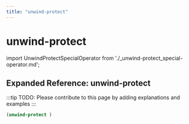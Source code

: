 ```yaml
---
title: "unwind-protect"
---
```


# unwind-protect

import UnwindProtectSpecialOperator from './_unwind-protect_special-operator.md';

<UnwindProtectSpecialOperator />

## Expanded Reference: unwind-protect

:::tip
TODO: Please contribute to this page by adding explanations and examples
:::

```lisp
(unwind-protect )
```
